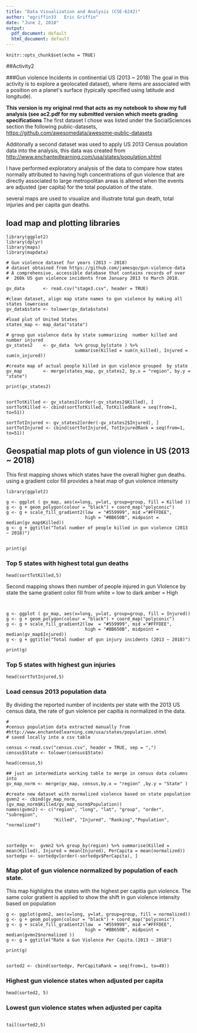 ```yaml
---
title: "Data Visualization and Analysis (CSE-6242)"
author: "egriffin33   Eric Griffin"
date: "June 2, 2018"
output:
  pdf_document: default
  html_document: default
---
```


```{r setup, include=FALSE}
knitr::opts_chunk$set(echo = TRUE)
```
##Activity2



###Gun violence Incidents in continential US  (2013 ~ 2018)
The goal in this activity is to explore a geolocated dataset), where items are associated with a position on a planet's surface (typically specified using latitude and longitude). 

 **This version is my original rmd that acts as my notebook to show my full analysis (see ac2.pdf for my submitted version which meets  grading specifications** 
The first dataset I chose was listed under the SocialSciences section the following public-datasets, https://github.com/awesomedata/awesome-public-datasets

Additonally  a second dataset was used to apply US 2013 Census poulation data into the analysis, this data was created from
http://www.enchantedlearning.com/usa/states/population.shtml

I have performed exploratory analysis of the data to compare how states normally attributed to having high concentrations of gun violence that are directly associated to large metropolitan areas is altered when the events are adjusted (per capita) for the total population of the state. 

several maps are used to visualize and illustrate  total gun death, total injuries and per capita gun deaths.




## load map and plotting libraries 
```{r, warning=FALSE, include=TRUE}
library(ggplot2)
library(dplyr)
library(maps)
library(mapdata)

```

```{r }
# Gun violence dataset for years (2013 ~ 2018)
# dataset obtained from https://github.com/jamesqo/gun-violence-data
# A comprehensive, accessible database that contains records of over
#  260k US gun violence incidents from January 2013 to March 2018.
```
```{r, cache=TRUE}
gv_data       <- read.csv("stage3.csv", header = TRUE)

#clean dataset, align map state names to gun violence by making all states lowercase
gv_data$state <- tolower(gv_data$state)

#load plot of United States  
states_map <- map_data("state")

# group gun violence data by state summarizing  number killed and number injured
gv_states2    <- gv_data  %>% group_by(state ) %>% 
                          summarise(Killed = sum(n_killed), Injured = sum(n_injured))

#create map of actual people killed in gun violence grouped  by state
gv_map        <- merge(states_map, gv_states2, by.x = "region", by.y = "state")
```

```{r, include=TRUE}
print(gv_states2)

```

```{r include=TRUE}

sortTotKilled <- gv_states2[order(-gv_states2$Killed), ]
sortTotKilled <- cbind(sortTotKilled, TotKilledRank = seq(from=1, to=51))

sortTotInjured <- gv_states2[order(-gv_states2$Injured), ]
sortTotInjured <- cbind(sortTotInjured, TotInjuredRank = seq(from=1, to=51))
```

## Geospatial map plots of gun violence in US (2013 ~ 2018)

This first mapping shows which states have the overall higher gun deaths.
using a gradient color fill provides a heat map of gun violence intensity

```{r , include=TRUE}
library(ggplot2)

g <- ggplot ( gv_map, aes(x=long, y=lat, group=group, fill = Killed )) 
g <- g + geom_polygon(colour = "black") + coord_map("polyconic") 
g <- g + scale_fill_gradient2(low  = "#559999", mid ="#FFFDEE", 
                              high = "#BB650B", midpoint = median(gv_map$Killed))
g <- g + ggtitle("Total number of people killed in gun violence (2013 ~ 2018)")


print(g)

```

### Top 5 states with highest total gun deaths
```{r, include=TRUE}
head(sortTotKilled,5)
```

Second mapping shows then number of people injured in gun VIolence by state
the same gratient color fill from white = low to dark amber  = High
```{r ,include=TRUE}


g <- ggplot ( gv_map, aes(x=long, y=lat, group=group, fill = Injured)) 
g <- g + geom_polygon(colour = "black") + coord_map("polyconic") 
g <- g + scale_fill_gradient2(low  = "#559999", mid ="#FFFDEE",  
                              high = "#BB650B", midpoint = median(gv_map$Injured))
g <- g + ggtitle("Total number of gun injury incidents (2013 ~ 2018)")

print(g)
```

### Top 5 states with highest gun injuries
```{r, include=TRUE}
head(sortTotInjured,5)
```

### Load census 2013 population data 
By dividing the reported number of incidents per state with the 2013 US census data, the rate of gun violence per capitia is normalized in the data.

```{r , include=TRUE}
# 
#census population data extracted manually from
#http://www.enchantedlearning.com/usa/states/population.shtml
# saved locally into a csv table

census <-read.csv("census.csv", header = TRUE, sep = ",")
census$State <- tolower(census$State)

head(census,5)
```


```{r , include=TRUE}
## just an intermediate working table to merge in census data columns into 
gv_map_norm <- merge(gv_map, census,by.x = "region" ,by.y = "State" )

#create new dataset with normalized violence based on state population
gvmn2 <- cbind(gv_map_norm,(gv_map_norm$Killed/gv_map_norm$Population))
names(gvmn2) <- c("region", "long", "lat", "group", "order", "subregion",
                  "Killed", "Injured", "Ranking","Population", "normalized")



sortedgv <-  gvmn2 %>% group_by(region) %>% summarise(Killed = mean(Killed), Injured = mean(Injured), PerCapita = mean(normalized))
sortedgv <- sortedgv[order(-sortedgv$PerCapita), ]
```

### Map plot of gun violence normalized by population of each state.
This map highlights the states with the highest per capitia gun violence.
The same color gratient is applied to show the shift in gun violence intensity based on population


```{r, include=TRUE}
g <- ggplot(gvmn2, aes(x=long, y=lat, group=group, fill = normalized)) 
g <- g + geom_polygon(colour = "black") + coord_map("polyconic") 
g <- g + scale_fill_gradient2(low  = "#559999", mid ="#FFFDEE", 
                              high = "#BB650B", midpoint = median(gvmn2$normalized ))
g <- g + ggtitle("Rate a Gun Violence Per Capita.(2013 ~ 2018")

```
```{r}
print(g)

```
```{r, include=TRUE}

sorted2 <- cbind(sortedgv, PerCapitaRank = seq(from=1, to=49))

```

### Highest gun violence states when adjusted per capita 
```{r,include=TRUE}
head(sorted2, 5)

```
### Lowest gun violence states when adjusted per capita
```{r, include=TRUE}

tail(sorted2,5)
```


